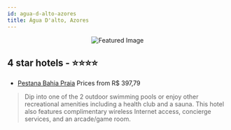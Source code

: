 ```yaml
---
id: agua-d-alto-azores
title: Água D'alto, Azores
---
```


<center><img src="https://i.travelapi.com/hotels/2000000/1690000/1682800/1682744/2258fab1_z.jpg" alt="Featured Image" /></center>


##  4 star hotels - ⭐️⭐️⭐️⭐️

-    [Pestana Bahia Praia](https://us.hurb.com/hotels/agua-d-alto/pestana-bahia-praia-JNP-JP151461?cmp=18055) Prices from R$ 397,79
   > Dip into one of the 2 outdoor swimming pools or enjoy other recreational amenities including a health club and a sauna. This hotel also features complimentary wireless Internet access, concierge services, and an arcade/game room.
